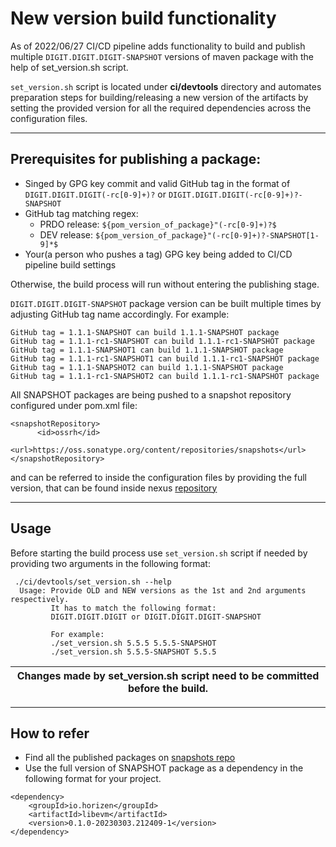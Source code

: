 # New version build functionality

As of 2022/06/27 CI/CD pipeline adds functionality to build and publish multiple `DIGIT.DIGIT.DIGIT-SNAPSHOT` versions of maven package
with the help of set_version.sh script.

`set_version.sh` script is located under **ci/devtools** directory and automates preparation steps for building/releasing a new
version of the artifacts by setting the provided version for all the required dependencies across the configuration files.

---
## Prerequisites for publishing a package:
  - Singed by GPG key commit and valid GitHub tag in the format of `DIGIT.DIGIT.DIGIT(-rc[0-9]+)?` or `DIGIT.DIGIT.DIGIT(-rc[0-9]+)?-SNAPSHOT`
  - GitHub tag matching regex:
    - PRDO release: `${pom_version_of_package}"(-rc[0-9]+)?$`
    - DEV release: `${pom_version_of_package}"(-rc[0-9]+)?-SNAPSHOT[1-9]*$`
  - Your(a person who pushes a tag) GPG key being added to CI/CD pipeline build settings

Otherwise, the build process will run without entering the publishing stage.

`DIGIT.DIGIT.DIGIT-SNAPSHOT` package version can be built multiple times by adjusting GitHub tag name accordingly. For example:
```
GitHub tag = 1.1.1-SNAPSHOT can build 1.1.1-SNAPSHOT package
GitHub tag = 1.1.1-rc1-SNAPSHOT can build 1.1.1-rc1-SNAPSHOT package
GitHub tag = 1.1.1-SNAPSHOT1 can build 1.1.1-SNAPSHOT package
GitHub tag = 1.1.1-rc1-SNAPSHOT1 can build 1.1.1-rc1-SNAPSHOT package
GitHub tag = 1.1.1-SNAPSHOT2 can build 1.1.1-SNAPSHOT package
GitHub tag = 1.1.1-rc1-SNAPSHOT2 can build 1.1.1-rc1-SNAPSHOT package
```
All SNAPSHOT packages are being pushed to a snapshot repository configured under pom.xml file:
```
<snapshotRepository>
      <id>ossrh</id>
      <url>https://oss.sonatype.org/content/repositories/snapshots</url>
</snapshotRepository>
```
and can be referred to inside the configuration files by providing the full version, that can be found inside nexus [repository](https://oss.sonatype.org/content/repositories/snapshots/io/horizen/sidechains-sdk/)

---
## Usage
Before starting the build process use `set_version.sh` script if needed by providing two arguments in the following format:
```
 ./ci/devtools/set_version.sh --help
  Usage: Provide OLD and NEW versions as the 1st and 2nd arguments respectively.
         It has to match the following format:
         DIGIT.DIGIT.DIGIT or DIGIT.DIGIT.DIGIT-SNAPSHOT

         For example:
         ./set_version.sh 5.5.5 5.5.5-SNAPSHOT
         ./set_version.sh 5.5.5-SNAPSHOT 5.5.5
```
| Changes made by set_version.sh script need to be committed before the build. |
|------------------------------------------------------------------------------|

---
## How to refer
- Find all the published packages on [snapshots repo](https://oss.sonatype.org/content/repositories/snapshots/io/horizen/)
- Use the full version of SNAPSHOT package as a dependency in the following format for your project.
```
<dependency>
    <groupId>io.horizen</groupId>
    <artifactId>libevm</artifactId>
    <version>0.1.0-20230303.212409-1</version>
</dependency>
```
